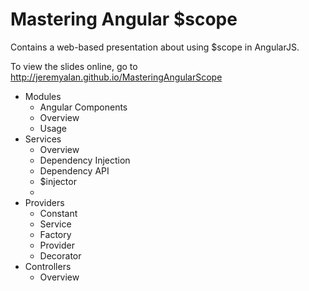 Mastering Angular $scope
=======================

Contains a web-based presentation about using $scope in AngularJS.

To view the slides online, go to http://jeremyalan.github.io/MasteringAngularScope

* Modules
  * Angular Components
  * Overview
  * Usage
* Services
  * Overview
  * Dependency Injection
  * Dependency API
  * $injector
  *
* Providers
  * Constant
  * Service
  * Factory
  * Provider
  * Decorator
* Controllers
  * Overview

